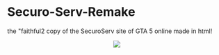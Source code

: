 # Securo-Serv-Remake
the "faithful2 copy of the SecuroServ site of GTA 5 online made in html!

<div align="center">
  <img src="![Securo](https://static.wikia.nocookie.net/degta/images/7/74/Mp_securoserv_000.png)
">
</div>


